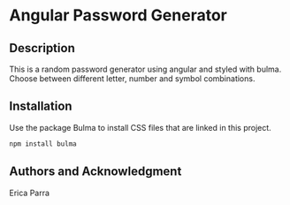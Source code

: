 # Angular Password Generator
 

## Description

This is a random password generator using angular and styled with bulma. Choose between different letter, number and symbol combinations.

## Installation

Use the package Bulma to install CSS files that are linked in this project. 

```bash
npm install bulma
```

## Authors and Acknowledgment

Erica Parra